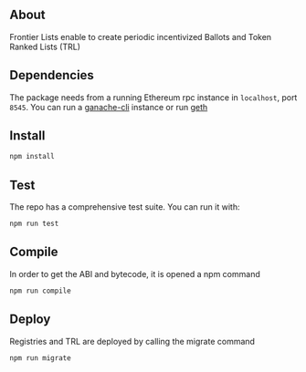 ## About

Frontier Lists enable to create periodic incentivized Ballots and Token Ranked Lists (TRL)


## Dependencies

The package needs from a running Ethereum rpc instance in `localhost`, port `8545`. You can run a [ganache-cli](https://github.com/trufflesuite/ganache-cli) instance or run [geth](https://github.com/ethereum/go-ethereum)


## Install

```bash
npm install
```

## Test
The repo has a comprehensive test suite. You can run it with:

```bash
npm run test
```

## Compile
In order to get the ABI and bytecode, it is opened a npm command

```bash
npm run compile
```

## Deploy

Registries and TRL are deployed by calling the migrate command

```bash
npm run migrate
```
